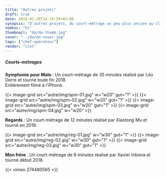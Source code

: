 ```yaml
---
title: "Autres projets"
draft: true
date: 2019-01-26T14:15:59+02:00
synopsis: "D'autres projets, du court-métrage un peu plus ancien au clip, réalisés par divers réalisateurs ou réalisatrices."
nodesc: "hi"
thumbnail: "da/da-thumb.jpg"
cover: "../da/da-cover.jpg"
tags: ["chef-opérateur"]
render: "list"
---
```


##### Courts-métrages

**Symphonie pour Malo** : Un court-métrage de 35 minutes réalisé par Léo Derre et tourné toute fin 2018.  
Entièrement filmé à l'iPhone.

{{< image-grid src="autre/img/spm-01.jpg" w="w20" gut="1" >}}
{{< image-grid src="autre/img/spm-02.jpg" w="w20" gut="1" >}}
{{< image-grid src="autre/img/spm-03.jpg" w="w20" gut="1" >}}
{{< image-grid src="autre/img/spm-04.jpg" w="w20" >}}

**Regards** : Un court-métrage de 12 minutes réalisé par Xiaotong Mu et tourné en 2019.

{{< image-grid src="autre/img/reg-01.jpg" w="w30" gut="1" >}}
{{< image-grid src="autre/img/reg-02.jpg" w="w30" gut="1" >}}
{{< image-grid src="autre/img/reg-03.jpg" w="w30" gut="1" >}}

**Mon frère** : Un court-métrage de 6 minutes réalisé par Xavier Inbona et tourné début 2018.

{{< vimeo 274480565 >}}
